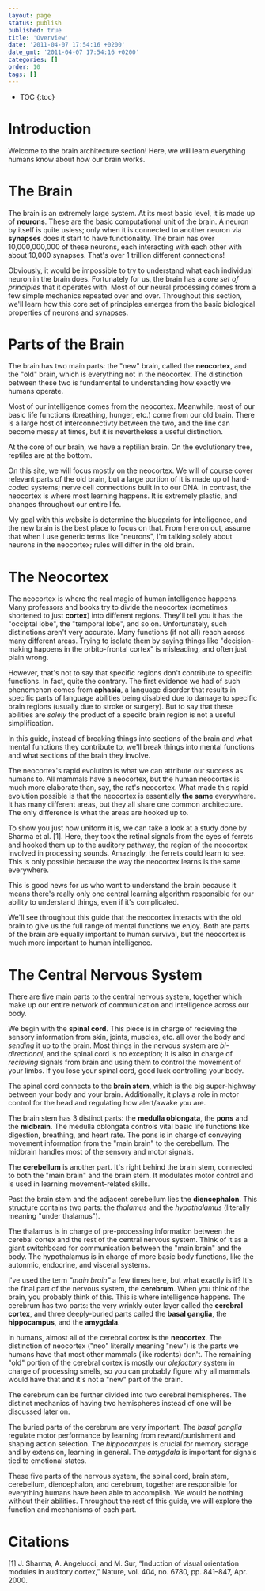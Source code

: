 ```yaml
---
layout: page
status: publish
published: true
title: 'Overview'
date: '2011-04-07 17:54:16 +0200'
date_gmt: '2011-04-07 17:54:16 +0200'
categories: []
order: 10
tags: []
---
```


* TOC
{:toc}

# Introduction

Welcome to the brain architecture section! Here, we will learn everything humans know about how our brain works.

# The Brain

The brain is an extremely large system. At its most basic level, it is made up of **neurons**. These are the basic computational unit of the brain. A neuron by itself is quite usless; only when it is connected to another neuron via **synapses** does it start to have functionality. The brain has over 10,000,000,000 of these neurons, each interacting with each other with about 10,000 synapses. That's over 1 trillion different connections! 

Obviously, it would be impossible to try to understand what each individual neuron in the brain does. Fortunately for us, the brain has a *core set of principles* that it operates with. Most of our neural processing comes from a few simple mechanics repeated over and over. Throughout this section, we'll learn how this core set of principles emerges from the basic biological properties of neurons and synapses.

# Parts of the Brain

The brain has two main parts: the "new" brain, called the **neocortex**, and the "old" brain, which is everything not in the neocortex. The distinction between these two is fundamental to understanding how exactly we humans operate.

Most of our intelligence comes from the neocortex. Meanwhile, most of our basic life functions (breathing, hunger, etc.) come from our old brain. There is a large host of interconnectivty between the two, and the line can become messy at times, but it is nevertheless a useful distinction.

At the core of our brain, we have a reptilian brain. On the evolutionary tree, reptiles are at the bottom.

On this site, we will focus mostly on the neocortex. We will of course cover relevant parts of the old brain, but a large portion of it is made up of hard-coded systems; nerve cell connections built in to our DNA. In contrast, the neocortex is where most learning happens. It is extremely plastic, and changes throughout our entire life. 

My goal with this website is determine the blueprints for intelligence, and the new brain is the best place to focus on that. From here on out, assume that when I use generic terms like "neurons", I'm talking solely about neurons in the neocortex; rules will differ in the old brain.

# The Neocortex

The neocortex is where the real magic of human intelligence happens. Many professors and books try to divide the neocortex (sometimes shortened to just **cortex**) into different regions. They'll tell you it has the "occiptal lobe", the "temporal lobe", and so on. Unfortunately, such distinctions aren't very accurate. Many functions (if not all) reach across many different areas. Trying to isolate them by saying things like "decision-making happens in the orbito-frontal cortex" is misleading, and often just plain wrong. 

However, that's not to say that specific regions don't contribute to specific functions. In fact, quite the contrary. The first evidence we had of such phenomenon comes from **aphasia**, a language disorder that results in specific parts of language abilities being disabled due to damage to specific brain regions (usually due to stroke or surgery). But to say that these abilities are *solely* the product of a specifc brain region is not a useful simplification.

In this guide, instead of breaking things into sections of the brain and what mental functions they contribute to, we'll break things into mental functions and what sections of the brain they involve.

The neocortex's rapid evolution is what we can attribute our success as humans to. All mammals have a neocortex, but the human neocortex is much more elaborate than, say, the rat's neocortex. What made this rapid evolution possible is that the neocortex is essentially **the same** everywhere. It has many different areas, but they all share one common architecture. The only difference is what the areas are hooked up to.

To show you just how uniform it is, we can take a look at a study done by Sharma et al. [1]. Here, they took the retinal signals from the eyes of ferrets and hooked them up to the auditory pathway, the region of the neocortex involved in processing sounds. Amazingly, the ferrets could learn to see. This is only possible because the way the neocortex learns is the same everywhere. 

This is good news for us who want to understand the brain because it means there's really only one central learning algorithm responsible for our ability to understand things, even if it's complicated. 

We'll see throughout this guide that the neocortex interacts with the old brain to give us the full range of mental functions we enjoy. Both are parts of the brain are equally important to human survival, but the neocortex is much more important to human intelligence.

# The Central Nervous System

There are five main parts to the central nervous system, together which make up our entire network of communication and intelligence across our body.

We begin with the **spinal cord**. This piece is in charge of recieving the sensory information from skin, joints, muscles, etc. all over the body and *sending* it up to the brain. Most things in the nervous system are *bi-directional*, and the spinal cord is no exception; It is also in charge of *recieving* signals from brain and using them to control the movement of your limbs. If you lose your spinal cord, good luck controlling your body.

The spinal cord connects to the **brain stem**, which is the big super-highway between your body and your brain. Additionally, it plays a role in motor control for the head and regulating how alert/awake you are. 

The brain stem has 3 distinct parts: the **medulla oblongata**, the **pons** and the **midbrain**. The medulla oblongata controls vital basic life functions like digestion, breathing, and heart rate. The pons is in charge of conveying movement information from the "main brain" to the cerebellum. The midbrain handles most of the sensory and motor signals.

The **cerebellum** is another part. It's right behind the brain stem, connected to both the "main brain" and the brain stem. It modulates motor control and is used in learning movement-related skills.

Past the brain stem and the adjacent cerebellum lies the **diencephalon**. This structure contains two parts: the *thalamus* and the *hypothalamus* (literally meaning "under thalamus"). 

The thalamus is in charge of pre-processing information between the cerebal cortex and the rest of the central nervous system. Think of it as a giant switchboard for communication between the "main brain" and the body. The hypothalamus is in charge of more basic body functions, like the autonmic, endocrine, and visceral systems.

I've used the term *"main brain"* a few times here, but what exactly is it? It's the final part of the nervous system, the **cerebrum**. When you think of the brain, you probably think of this. This is where intelligence happens. The cerebrum has two parts: the very wrinkly outer layer called the **cerebral cortex**, and three deeply-buried parts called the **basal ganglia**, the **hippocampus**, and the **amygdala**.

In humans, almost all of the cerebral cortex is the **neocortex**. The distinction of neocortex ("neo" literally meaning "new") is the parts we humans have that most other mammals (like rodents) don't. The remaining "old" portion of the cerebral cortex is mostly our *olefactory* system in charge of processing smells, so you can probably figure why all mammals would have that and it's not a "new" part of the brain.

The cerebrum can be further divided into two cerebral hemispheres. The distinct mechanics of having two hemispheres instead of one will be discussed later on.

The buried parts of the cerebrum are very important. The *basal ganglia* regulate motor performance by learning from reward/punishment and shaping action selection. The *hippocampus* is crucial for memory storage and by extension, learning in general. The *amygdala* is important for signals tied to emotional states.

These five parts of the nervous system, the spinal cord, brain stem, cerebellum, diencephalon, and cerebrum, together are responsible for everything humans have been able to accomplish. We would be nothing without their abilities. Throughout the rest of this guide, we will explore the function and mechanisms of each part.


# Citations

[1]
J. Sharma, A. Angelucci, and M. Sur, “Induction of visual orientation modules in auditory cortex,” Nature, vol. 404, no. 6780, pp. 841–847, Apr. 2000.

